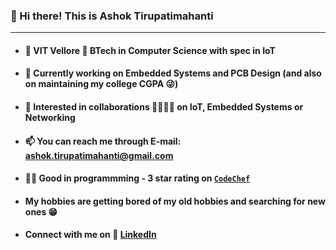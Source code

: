 ### 👋 Hi there! This is Ashok Tirupatimahanti
---
- #### 🏫 VIT Vellore 📖 BTech in Computer Science with spec in IoT
- #### 🔭 Currently working on Embedded Systems and PCB Design (and also on maintaining my college CGPA 😜)
- #### 👯 Interested in collaborations 🫱🏻‍🫲🏻 on IoT, Embedded Systems or Networking
- #### 📫 You can reach me through E-mail: ashok.tirupatimahanti@gmail.com
- #### 👨‍💻 Good in programmming - 3 star rating on [`CodeChef`](https://www.codechef.com/users/hash_oak)
- #### My hobbies are getting bored of my old hobbies and searching for new ones 😁
- #### Connect with me on 🔗 [LinkedIn](https://www.linkedin.com/in/ashok-tirupatimahanti)

<!--
- 🔭 I’m currently working on ...
- 🌱 I’m currently learning ...
- 👯 I’m looking to collaborate on ...
- 🤔 I’m looking for help with ...
- 💬 Ask me about ...
- 📫 How to reach me: ...
- 😄 Pronouns: ...
- ⚡ Fun fact: ...
-->

